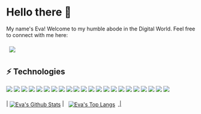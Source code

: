 # Hello there 👋

My name's Eva! Welcome to my humble abode in the Digital World. Feel free to connect with me here:

<a href="https://www.linkedin.com/in/eva-zolotarev">
  <img align="center" style="margin:0.5rem" src="https://img.shields.io/badge/Linkedin   -%230077B5.svg?&style=for-the-badge&logo=linkedin&logoColor=white" />
</a>

## ⚡️ Technologies 
<img src = "https://img.shields.io/badge/SQL-c64646.svg?&style=for-the-badge&logo=sqlserver&logoColor=black" /> <img src = "https://img.shields.io/badge/Snowflake-0B94DE?.svg?&style=for-the-badge&logo=snowflake&logoColor=white" /> 
<img src = "https://img.shields.io/badge/java-%23ED8B00.svg?&style=for-the-badge&logo=java&logoColor=white" /> 
<img src = "https://img.shields.io/badge/c++%20-%2300599C.svg?&style=for-the-badge&logo=c%2B%2B&logoColor=white" /> 
<img src = "https://img.shields.io/badge/c%23%20-%23239120.svg?&style=for-the-badge&logo=c-sharp&logoColor=white" />
<img src = "https://img.shields.io/badge/swift-%23FA7343.svg?&style=for-the-badge&logo=swift&logoColor=white" />
<img src = "https://img.shields.io/badge/tableau%20-%23E97627.svg?&style=for-the-badge&logo=tableau&logoColor=white" />
<img src = "https://img.shields.io/badge/angular%20-%23DD0031.svg?&style=for-the-badge&logo=angular&logoColor=white" />
<img src = "https://img.shields.io/badge/bootstrap%20-%23563D7C.svg?&style=for-the-badge&logo=bootstrap&logoColor=white" />
<img src = "https://img.shields.io/badge/html%20-%23E34F26.svg?&style=for-the-badge&logo=html5&logoColor=white" />
<img src = "https://img.shields.io/badge/css3%20-%231572B6.svg?&style=for-the-badge&logo=css3&logoColor=white" />
<img src = "https://img.shields.io/badge/typescript%20-%23007ACC.svg?&style=for-the-badge&logo=typescript&logoColor=white" />
<img src = "https://img.shields.io/badge/linux%20-%23FCC624.svg?&style=for-the-badge&logo=linux&logoColor=white" />
<img src="https://img.shields.io/badge/UNIX-121011.svg?&style=for-the-badge&logo=unix&logoColor=white" />
<img src = "https://img.shields.io/badge/jenkins%20-%23D24939.svg?&style=for-the-badge&logo=jenkins&logoColor=white" />
<img src = "https://img.shields.io/badge/xcode%20-%231575F9.svg?&style=for-the-badge&logo=xcode&logoColor=white" />
<img src = "https://img.shields.io/badge/BitBucket%20-%230052CC.svg?&style=for-the-badge&logo=bitbucket&logoColor=white" />
<img src = "https://img.shields.io/badge/jira%20-%230052CC.svg?&style=for-the-badge&logo=jira&logoColor=white" />
<img src="https://img.shields.io/badge/Collibra-00C58E.svg?&style=for-the-badge&logo=Collibra&logoColor=black" />
<img src = "https://img.shields.io/badge/eclipse%20-%232C2255.svg?&style=for-the-badge&logo=eclipse&logoColor=white" />
<img src = "https://img.shields.io/badge/visualstudio%20-%235C2D91.svg?&style=for-the-badge&logo=visualstudio&logoColor=white" />
<img src = "https://img.shields.io/badge/splunk%20-%23000000.svg?&style=for-the-badge&logo=splunk&logoColor=white" />
>
| <a href="https://github.com/ezolo"> <img align="center" src="https://github-readme-stats.vercel.app/api?username=ezolo&show_icons=true=compact&theme=buefy&hide_border=true&include_all_commits=true" alt="Eva's Github Stats" /></a> | <a href="https://github.com/ezolo">  <img align="center" style="margin:0.5rem" src="https://github-readme-stats.vercel.app/api/top-langs/?username=ezolo" alt="Eva's Top Langs" /> |
